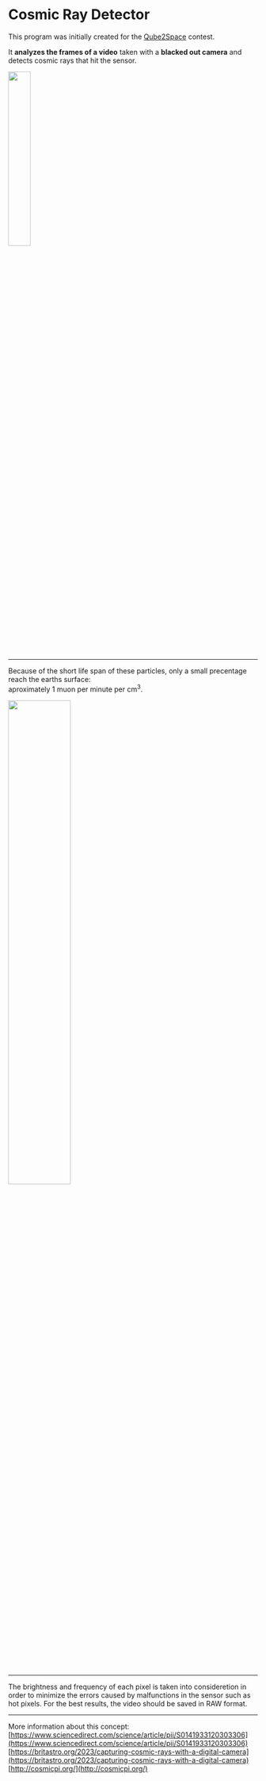 # Cosmic Ray Detector

This program was initially created for the [Qube2Space](https://students.2space.ro/qube2space) contest. 

It **analyzes the frames of a video** taken with a **blacked out camera** and detects cosmic rays that hit the sensor.

<img src="https://i.imgur.com/Ud9AOdp.png" width=30% height="auto">

---

Because of the short life span of these particles, only a small precentage reach the earths surface: <br>
aproximately 1 muon per minute per cm<sup>3</sup>.

<img src="https://i.imgur.com/qVaQBbT.png" width=50% height="auto">

---

The brightness and frequency of each pixel is taken into consideretion in order to minimize the errors caused by malfunctions in the sensor such as hot pixels.
For the best results, the video should be saved in RAW format.

---

More information about this concept:<br>
[https://www.sciencedirect.com/science/article/pii/S0141933120303306](https://www.sciencedirect.com/science/article/pii/S0141933120303306)<br>
[https://britastro.org/2023/capturing-cosmic-rays-with-a-digital-camera](https://britastro.org/2023/capturing-cosmic-rays-with-a-digital-camera)<br>
[http://cosmicpi.org/](http://cosmicpi.org/)
